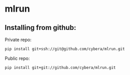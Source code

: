 # mlrun

## Installing from github:

Private repo:

```
pip install git+ssh://git@github.com/cybera/mlrun.git
```

Public repo:

```
pip install git+git://github.com/cybera/mlrun.git
```